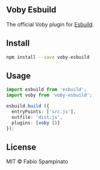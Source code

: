 ## Voby Esbuild

The official Voby plugin for [Esbuild](https://esbuild.github.io).

## Install

```sh
npm install --save voby-esbuild
```

## Usage

```ts
import esbuild from 'esbuild';
import voby from 'voby-esbuild';

esbuild.build ({
  entryPoints: ['src.js'],
  outfile: 'dist.js',
  plugins: [voby ()]
});
```

## License

MIT © Fabio Spampinato
